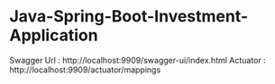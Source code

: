 # Java-Spring-Boot-Investment-Application


Swagger Url : http://localhost:9909/swagger-ui/index.html
Actuator : http://localhost:9909/actuator/mappings
